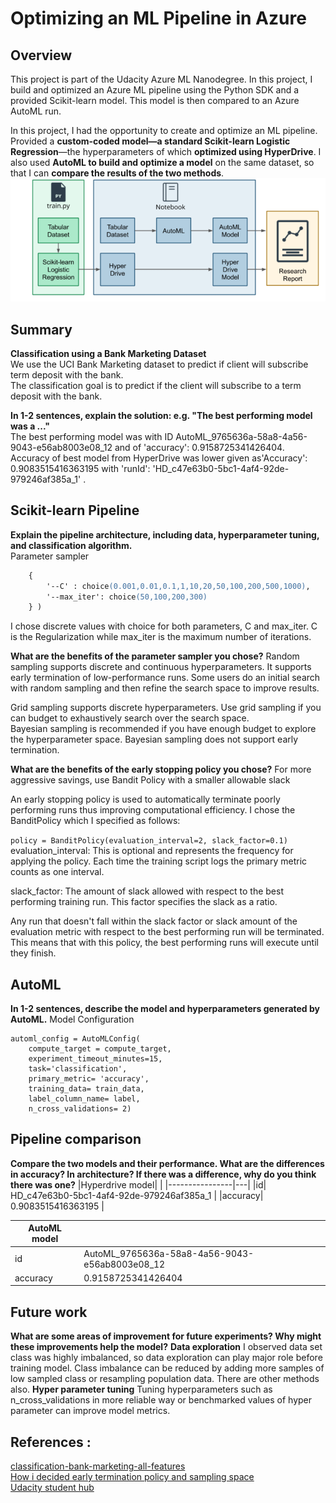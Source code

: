 # Optimizing an ML Pipeline in Azure

## Overview
This project is part of the Udacity Azure ML Nanodegree.
In this project, I build and optimized an Azure ML pipeline using the Python SDK and a provided Scikit-learn model.
This model is then compared to an Azure AutoML run.</br>

In this project, I had the opportunity to create and optimize an ML pipeline. Provided a **custom-coded model—a standard Scikit-learn Logistic Regression**—the hyperparameters of which **optimized using HyperDrive**. I also used **AutoML to build and optimize a model** on the same dataset, so that I can **compare the results of the two methods**. </br>
![You can see the main steps that I took in the diagram below:](https://github.com/AnshuTrivedi/Project-1-Optimizing-ML-Pipeline-in-Azure/blob/main/Images/project_overview.png)


## Summary

**Classification using a Bank Marketing Dataset**</br>
We use the UCI Bank Marketing dataset to predict if client will subscribe term deposit with the bank.</br>
The classification goal is to predict if the client will subscribe to a term deposit with the bank.

**In 1-2 sentences, explain the solution: e.g. "The best performing model was a ..."**</br>
The best performing model was with ID AutoML_9765636a-58a8-4a56-9043-e56ab8003e08_12 and of 'accuracy': 0.9158725341426404. 	
Accuracy of best model from HyperDrive was lower given as'Accuracy': 0.9083515416363195  with 'runId': 'HD_c47e63b0-5bc1-4af4-92de-979246af385a_1' .

## Scikit-learn Pipeline
**Explain the pipeline architecture, including data, hyperparameter tuning, and classification algorithm.**</br>
Parameter sampler

```ps = RandomParameterSampling(
    {
        '--C' : choice(0.001,0.01,0.1,1,10,20,50,100,200,500,1000),
        '--max_iter': choice(50,100,200,300)
    } )
```

I chose discrete values with choice for both parameters, C and max_iter.
C is the Regularization while max_iter is the maximum number of iterations.

**What are the benefits of the parameter sampler you chose?**
Random sampling supports discrete and continuous hyperparameters. It supports early termination of low-performance runs. Some users do an initial search with random sampling and then refine the search space to improve results.</br>

Grid sampling supports discrete hyperparameters. Use grid sampling if you can budget to exhaustively search over the search space.</br>
Bayesian sampling is recommended if you have enough budget to explore the hyperparameter space. Bayesian sampling does not support early termination.

**What are the benefits of the early stopping policy you chose?**
For more aggressive savings, use Bandit Policy with a smaller allowable slack 

An early stopping policy is used to automatically terminate poorly performing runs thus improving computational efficiency. I chose the BanditPolicy which I specified as follows:

```policy = BanditPolicy(evaluation_interval=2, slack_factor=0.1)```
evaluation_interval: This is optional and represents the frequency for applying the policy. Each time the training script logs the primary metric counts as one interval.

slack_factor: The amount of slack allowed with respect to the best performing training run. This factor specifies the slack as a ratio.

Any run that doesn't fall within the slack factor or slack amount of the evaluation metric with respect to the best performing run will be terminated. This means that with this policy, the best performing runs will execute until they finish.

## AutoML
**In 1-2 sentences, describe the model and hyperparameters generated by AutoML.**
Model Configuration
```
automl_config = AutoMLConfig(
    compute_target = compute_target,
    experiment_timeout_minutes=15,
    task='classification',
    primary_metric= 'accuracy',
    training_data= train_data,
    label_column_name= label,
    n_cross_validations= 2)
```


## Pipeline comparison
**Compare the two models and their performance. What are the differences in accuracy? In architecture? If there was a difference, why do you think there was one?**
|Hyperdrive model|   |
|----------------|---|
|id| HD_c47e63b0-5bc1-4af4-92de-979246af385a_1 |
|accuracy| 0.9083515416363195 |

|AutoML model|  |
|------------|--|
|id          | AutoML_9765636a-58a8-4a56-9043-e56ab8003e08_12 |
|accuracy| 0.9158725341426404 |


## Future work
**What are some areas of improvement for future experiments? Why might these improvements help the model?**
**Data exploration**
I observed data set class was highly imbalanced, so data exploration can play major role before training model.
Class imbalance can be reduced by adding more samples of low sampled class or resampling population data. There are other methods also.
**Hyper parameter tuning**
Tuning hyperparameters such as n_cross_validations in more reliable way or benchmarked values of hyper parameter can improve model metrics.

## References :
[classification-bank-marketing-all-features](https://github.com/Azure/MachineLearningNotebooks/tree/master/how-to-use-azureml/automated-machine-learning/classification-bank-marketing-all-features) </br>
[How i decided early termination policy and sampling space](https://docs.microsoft.com/en-us/azure/machine-learning/how-to-tune-hyperparameters#specify-an-early-termination-policy)</br>
[Udacity student hub](https://study-hall.udacity.com/)
